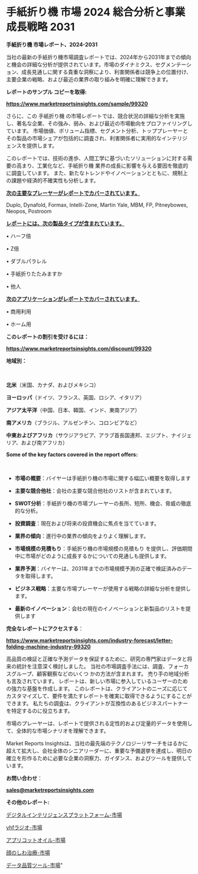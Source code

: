 # 手紙折り機 市場 2024 総合分析と事業成長戦略 2031

<strong>手紙折り機 市場レポート、2024-2031</strong>

当社の最新の手紙折り機市場調査レポートでは、2024年から2031年までの傾向と機会の詳細な分析が提供されています。市場のダイナミクス、セグメンテーション、成長見通しに関する貴重な洞察により、利害関係者は競争上の位置付け、主要企業の戦略、および最近の業界の取り組みを明確に理解できます。



<strong>レポートのサンプル コピーを取得:</strong> <a href=https://www.marketreportsinsights.com/sample/99320>

<strong><u>https://www.marketreportsinsights.com/sample/99320</u></strong></a>

さらに、この 手紙折り機 の市場レポートでは、競合状況の詳細な分析を実施し、著名な企業、その強み、弱み、および最近の市場動向をプロファイリングしています。 市場価値、ボリューム指標、セグメント分析、トッププレーヤーとその製品の市場シェアが包括的に調査され、利害関係者に実用的なインテリジェンスを提供します。

このレポートでは、技術の進歩、人間工学に基づいたソリューションに対する需要の高まり、工業化など、手紙折り機 業界の成長に影響を与える要因を徹底的に調査しています。 また、新たなトレンドやイノベーションとともに、規制上の課題や経済的不確実性も分析します。



<strong><u>次の主要なプレーヤーがレポートでカバーされています。</u></strong>

Duplo, Dynafold, Formax, Intelli-Zone, Martin Yale, MBM, FP, Pitneybowes, Neopos, Postroom



<strong><u><b>レポートには、次の製品タイプが含まれています。</b></u></strong>

• ハーフ倍

•  Z倍

• ダブルパラレル

• 手紙折りたたみますか

• 他人



<strong><u><b>次のアプリケーションがレポートでカバーされています。</b></u></strong>

• 商用利用

• ホーム用



<strong><b>このレポートの割引を受けるには：</b></strong>

<a href=https://www.marketreportsinsights.com/discount/99320>

<strong><u>https://www.marketreportsinsights.com/discount/99320</u></strong></a>



<strong>地域別：</strong>

<strong> </strong>



<strong>北米</strong>（米国、カナダ、およびメキシコ）



<strong>ヨーロッパ</strong>（ドイツ、フランス、英国、ロシア、イタリア）



<strong>アジア太平洋</strong>（中国、日本、韓国、インド、東南アジア）



<strong>南アメリカ</strong>（ブラジル、アルゼンチン、コロンビアなど）



<strong>中東およびアフリカ</strong>（サウジアラビア、アラブ首長国連邦、エジプト、ナイジェリア、および南アフリカ）



<strong>Some of the key factors covered in the report offers:</strong>

<strong> </strong>
<ul>
  <li>

<strong>市場の概要</strong>：バイヤーは手紙折り機の市場に関する幅広い概要を取得します</li>
  <li>

<strong>主要な競合他社</strong>：会社の主要な競合他社のリストが含まれています。</li>
  <li>

<strong>SWOT分析</strong>：手紙折り機の市場プレーヤーの長所、短所、機会、脅威の徹底的な分析。</li>
  <li>

<strong>投資調査</strong>：現在および将来の投資機会に焦点を当てています。</li>
  <li>

<strong>業界の傾向</strong>：進行中の業界の傾向をよりよく理解します。</li>
  <li>

<strong>市場規模の見積もり</strong>：手紙折り機の市場規模の見積もり を提供し、評価期間中に市場がどのように成長するかについての見通しも提供します。</li>
  <li>

<strong>業界予測</strong>：バイヤーは、2031年までの市場規模予測の正確で検証済みのデータを取得します。</li>
  <li>

<strong>ビジネス戦略</strong>：主要な市場プレーヤーが使用する戦略の詳細な分析を提供します。</li>
  <li>

<strong>最新のイノベーション</strong>：会社の現在のイノベーションと新製品のリストを提供します</li>
</ul>


<strong>完全なレポートにアクセスする</strong>：

<a href=https://www.marketreportsinsights.com/industry-forecast/letter-folding-machine-industry-99320>

<strong><u>https://www.marketreportsinsights.com/industry-forecast/letter-folding-machine-industry-99320</u></strong></a>

高品質の検証と正確な予測データを保証するために、研究の専門家はデータと将来の統計を注意深く検討しました。 当社の市場調査手法には、調査、フォーカスグループ、顧客観察などのいくつ かの方法が含まれます。 売り手の地域分析も言及されています。 レポートは、新しい市場に参入しているユーザーのための強力な基盤を作成します。 このレポートは、クライアントのニーズに応じてカスタマイズして、要件を満たすレポートを確実に取得できるようにすることができます。 私たちの調査は、クライアントが互換性のあるビジネスパートナーを特定するのに役立ちます。

市場のプレーヤーは、レポートで提供される定性的および定量的データを使用して、全体的な市場シナリオを理解できます。

Market Reports Insightsは、当社の最先端のテクノロジーリサーチをはるかに超えて拡大し、会社全体のシニアリーダーに、重要な予備選挙を達成し、明日の確立を形作るために必要な企業の洞察力、ガイダンス、およびツールを提供しています。



<strong><b>お問い合わせ</b></strong>：

<a href=mailto:sales@marketreportsinsights.com>

<strong><u>sales@marketreportsinsights.com</u></strong></a>



<strong>その他のレポート:</strong>

<a href=https://www.linkedin.com/pulse/デジタルインテリジェンスプラットフォーム-市場-2023-新興市場-将来の動向と市場需要-1znpf/>デジタルインテリジェンスプラットフォーム-市場</a>

<a href=https://www.linkedin.com/pulse/vhfラジオ-市場-2023-総合分析と事業成長戦略-2030-trend-tracking-toolbox-24-analysis-0e1uf/>vhfラジオ-市場</a>

<a href=https://www.linkedin.com/pulse/アプリコットオイル-市場-2023-最新の-cagr-および成長分析-2030-w49ff/>アプリコットオイル-市場</a>

<a href=https://www.linkedin.com/pulse/顔のしわ治療-市場-2023-収益と成長ドライバー-2030-data-dive-discoveries-24-analysis-1hkxf/>顔のしわ治療-市場</a>

<a href=https://www.linkedin.com/pulse/データ品質ツール-市場-2023-競争分析と事業成長-2030-consumer-connection-collective-360-3lkoc/>データ品質ツール-市場</a>"

